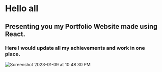 # Hello all
## Presenting you my Portfolio Website made using React.
### Here I would update all my achievements and work in one place.
![Screenshot 2023-01-09 at 10 48 30 PM](https://user-images.githubusercontent.com/76726757/211368809-8b6e68f3-bad0-4d32-bc52-e7cdd39a3c20.png)
